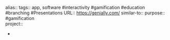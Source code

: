 alias::
tags:: app, software #interactivity #gamification #education #branching #Presentations 
URL:: https://genially.com/
similar-to::
purpose:: #gamification  
project::

-